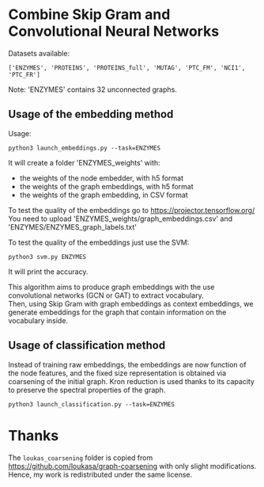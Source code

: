 # Combine Skip Gram and Convolutional Neural Networks

Datasets available:

```
['ENZYMES', 'PROTEINS', 'PROTEINS_full', 'MUTAG', 'PTC_FM', 'NCI1', 'PTC_FR']
```

Note: 'ENZYMES' contains 32 unconnected graphs.

## Usage of the embedding method

Usage:

```
python3 launch_embeddings.py --task=ENZYMES
```

It will create a folder 'ENZYMES_weights' with:

+ the weights of the node embedder, with h5 format
+ the weights of the graph embeddings, with h5 format
+ the weights of the graph embedding, in CSV format

To test the quality of the embeddings go to https://projector.tensorflow.org/  
You need to upload 'ENZYMES\_weights/graph\_embeddings.csv' and 'ENZYMES/ENZYMES\_graph\_labels.txt'

To test the quality of the embeddings just use the SVM:

```
python3 svm.py ENZYMES
```

It will print the accuracy.

This algorithm aims to produce graph embeddings with the use convolutional networks (GCN or GAT) to extract vocabulary.  
Then, using Skip Gram with graph embeddings as context embeddings, we generate embeddings for the graph that contain information on the vocabulary inside.  

## Usage of classification method

Instead of training raw embeddings, the embeddings are now function of the node features, and the fixed size representation is obtained via coarsening of the initial graph. Kron reduction is used thanks to its capacity to preserve the spectral properties of the graph.

```
python3 launch_classification.py --task=ENZYMES
```

# Thanks

The `loukas_coarsening` folder is copied from https://github.com/loukasa/graph-coarsening with only slight modifications.  
Hence, my work is redistributed under the same license.    
